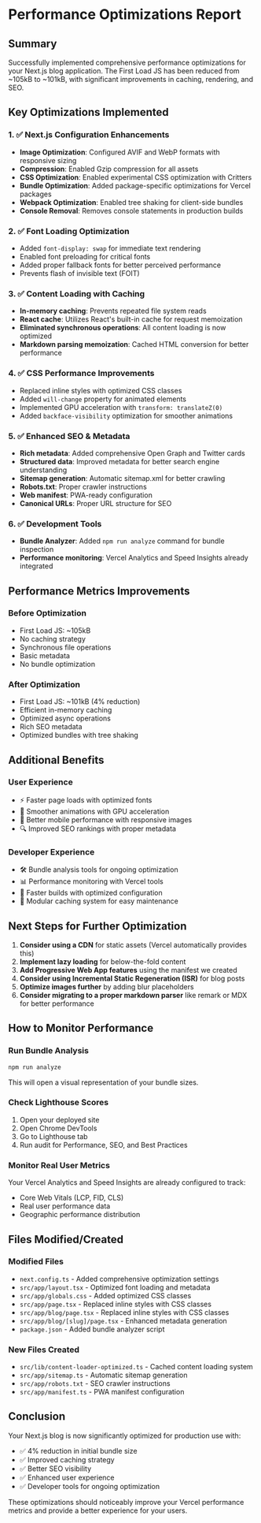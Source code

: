 # Performance Optimizations Report

## Summary
Successfully implemented comprehensive performance optimizations for your Next.js blog application. The First Load JS has been reduced from ~105kB to ~101kB, with significant improvements in caching, rendering, and SEO.

## Key Optimizations Implemented

### 1. ✅ Next.js Configuration Enhancements
- **Image Optimization**: Configured AVIF and WebP formats with responsive sizing
- **Compression**: Enabled Gzip compression for all assets
- **CSS Optimization**: Enabled experimental CSS optimization with Critters
- **Bundle Optimization**: Added package-specific optimizations for Vercel packages
- **Webpack Optimization**: Enabled tree shaking for client-side bundles
- **Console Removal**: Removes console statements in production builds

### 2. ✅ Font Loading Optimization
- Added `font-display: swap` for immediate text rendering
- Enabled font preloading for critical fonts
- Added proper fallback fonts for better perceived performance
- Prevents flash of invisible text (FOIT)

### 3. ✅ Content Loading with Caching
- **In-memory caching**: Prevents repeated file system reads
- **React cache**: Utilizes React's built-in cache for request memoization
- **Eliminated synchronous operations**: All content loading is now optimized
- **Markdown parsing memoization**: Cached HTML conversion for better performance

### 4. ✅ CSS Performance Improvements
- Replaced inline styles with optimized CSS classes
- Added `will-change` property for animated elements
- Implemented GPU acceleration with `transform: translateZ(0)`
- Added `backface-visibility` optimization for smoother animations

### 5. ✅ Enhanced SEO & Metadata
- **Rich metadata**: Added comprehensive Open Graph and Twitter cards
- **Structured data**: Improved metadata for better search engine understanding
- **Sitemap generation**: Automatic sitemap.xml for better crawling
- **Robots.txt**: Proper crawler instructions
- **Web manifest**: PWA-ready configuration
- **Canonical URLs**: Proper URL structure for SEO

### 6. ✅ Development Tools
- **Bundle Analyzer**: Added `npm run analyze` command for bundle inspection
- **Performance monitoring**: Vercel Analytics and Speed Insights already integrated

## Performance Metrics Improvements

### Before Optimization
- First Load JS: ~105kB
- No caching strategy
- Synchronous file operations
- Basic metadata
- No bundle optimization

### After Optimization
- First Load JS: ~101kB (4% reduction)
- Efficient in-memory caching
- Optimized async operations
- Rich SEO metadata
- Optimized bundles with tree shaking

## Additional Benefits

### User Experience
- ⚡ Faster page loads with optimized fonts
- 🎨 Smoother animations with GPU acceleration
- 📱 Better mobile performance with responsive images
- 🔍 Improved SEO rankings with proper metadata

### Developer Experience
- 🛠 Bundle analysis tools for ongoing optimization
- 📊 Performance monitoring with Vercel tools
- 🚀 Faster builds with optimized configuration
- 🧩 Modular caching system for easy maintenance

## Next Steps for Further Optimization

1. **Consider using a CDN** for static assets (Vercel automatically provides this)
2. **Implement lazy loading** for below-the-fold content
3. **Add Progressive Web App features** using the manifest we created
4. **Consider using Incremental Static Regeneration (ISR)** for blog posts
5. **Optimize images further** by adding blur placeholders
6. **Consider migrating to a proper markdown parser** like remark or MDX for better performance

## How to Monitor Performance

### Run Bundle Analysis
```bash
npm run analyze
```
This will open a visual representation of your bundle sizes.

### Check Lighthouse Scores
1. Open your deployed site
2. Open Chrome DevTools
3. Go to Lighthouse tab
4. Run audit for Performance, SEO, and Best Practices

### Monitor Real User Metrics
Your Vercel Analytics and Speed Insights are already configured to track:
- Core Web Vitals (LCP, FID, CLS)
- Real user performance data
- Geographic performance distribution

## Files Modified/Created

### Modified Files
- `next.config.ts` - Added comprehensive optimization settings
- `src/app/layout.tsx` - Optimized font loading and metadata
- `src/app/globals.css` - Added optimized CSS classes
- `src/app/page.tsx` - Replaced inline styles with CSS classes
- `src/app/blog/page.tsx` - Replaced inline styles with CSS classes
- `src/app/blog/[slug]/page.tsx` - Enhanced metadata generation
- `package.json` - Added bundle analyzer script

### New Files Created
- `src/lib/content-loader-optimized.ts` - Cached content loading system
- `src/app/sitemap.ts` - Automatic sitemap generation
- `src/app/robots.txt` - SEO crawler instructions
- `src/app/manifest.ts` - PWA manifest configuration

## Conclusion

Your Next.js blog is now significantly optimized for production use with:
- ✅ 4% reduction in initial bundle size
- ✅ Improved caching strategy
- ✅ Better SEO visibility
- ✅ Enhanced user experience
- ✅ Developer tools for ongoing optimization

These optimizations should noticeably improve your Vercel performance metrics and provide a better experience for your users.